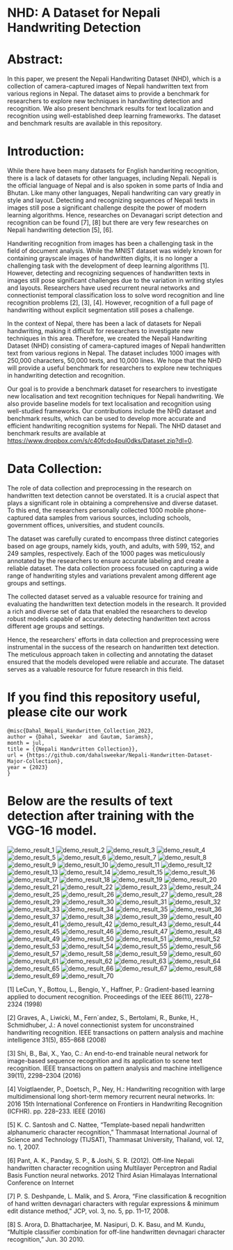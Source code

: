 #  NHD: A Dataset for Nepali Handwriting Detection

# Abstract: 

In this paper, we present the Nepali Handwriting Dataset (NHD), which is a collection of camera-captured images of Nepali handwritten text from various regions in Nepal. The dataset aims to provide a benchmark for researchers to explore new techniques in handwriting detection and recognition. We also present benchmark results for text localization and recognition using well-established deep learning frameworks. The dataset and benchmark results are available in this repository. 

# Introduction:  

While there have been many datasets for English handwriting recognition, there is a lack of datasets for other languages, including Nepali. Nepali is the official language of Nepal and is also spoken in some parts of India and Bhutan. Like many other languages, Nepali handwriting can vary greatly in style and layout. Detecting and recognizing sequences of Nepali texts in images still pose a significant challenge despite the power of modern learning algorithms. Hence, researches on Devanagari script detection and recognition can be found [7], [8] but there are very few researches on Nepali handwriting detection [5], [6].  

Handwriting recognition from images has been a challenging task in the field of document analysis. While the MNIST dataset was widely known for containing grayscale images of handwritten digits, it is no longer a challenging task with the development of deep learning algorithms [1]. However, detecting and recognizing sequences of handwritten texts in images still pose significant challenges due to the variation in writing styles and layouts. Researchers have used recurrent neural networks and connectionist temporal classification loss to solve word recognition and line recognition problems [2], [3], [4]. However, recognition of a full page of handwriting without explicit segmentation still poses a challenge. 

In the context of Nepal, there has been a lack of datasets for Nepali handwriting, making it difficult for researchers to investigate new techniques in this area. Therefore, we created the Nepali Handwriting Dataset (NHD) consisting of camera-captured images of Nepali handwritten text from various regions in Nepal. The dataset includes 1000 images with 250,000 characters, 50,000 texts, and 10,000 lines. We hope that the NHD will provide a useful benchmark for researchers to explore new techniques in handwriting detection and recognition. 

Our goal is to provide a benchmark dataset for researchers to investigate new localisation and text recognition techniques for Nepali handwriting. We also provide baseline models for text localisation and recognition using well-studied frameworks. Our contributions include the NHD dataset and benchmark results, which can be used to develop more accurate and efficient handwriting recognition systems for Nepali. The NHD dataset and benchmark results are available at https://www.dropbox.com/s/c40fcdo4pul0dks/Dataset.zip?dl=0. 

# Data Collection: 

The role of data collection and preprocessing in the research on handwritten text detection cannot be overstated. It is a crucial aspect that plays a significant role in obtaining a comprehensive and diverse dataset. To this end, the researchers personally collected 1000 mobile phone-captured data samples from various sources, including schools, government offices, universities, and student councils. 

The dataset was carefully curated to encompass three distinct categories based on age groups, namely kids, youth, and adults, with 599, 152, and 249 samples, respectively. Each of the 1000 pages was meticulously annotated by the researchers to ensure accurate labeling and create a reliable dataset. The data collection process focused on capturing a wide range of handwriting styles and variations prevalent among different age groups and settings.  

The collected dataset served as a valuable resource for training and evaluating the handwritten text detection models in the research. It provided a rich and diverse set of data that enabled the researchers to develop robust models capable of accurately detecting handwritten text across different age groups and settings.  

Hence, the researchers' efforts in data collection and preprocessing were instrumental in the success of the research on handwritten text detection. The meticulous approach taken in collecting and annotating the dataset ensured that the models developed were reliable and accurate. The dataset serves as a valuable resource for future research in this field. 

# If you find this repository useful, please cite our work
```
@misc{Dahal_Nepali_Handwritten_Collection_2023,
author = {Dahal, Sweekar  and Gautam, Saramsh},
month = jul,
title = {{Nepali Handwritten Collection}},
url = {https://github.com/dahalsweekar/Nepali-Handwritten-Dataset-Major-Collection},
year = {2023}
}
```

# Below are the results of text detection after training with the VGG-16 model.

![demo_result_1](https://user-images.githubusercontent.com/99968233/231123776-04298aeb-e8f1-427a-a8d3-f2d1ab7c5a69.jpg)
![demo_result_2](https://user-images.githubusercontent.com/99968233/231123798-29bf6b0a-0287-4a4a-8694-ecb864c5fdef.jpg)
![demo_result_3](https://user-images.githubusercontent.com/99968233/231123809-b8635766-8ef7-4ffd-8324-38fa37ea386a.jpg)
![demo_result_4](https://user-images.githubusercontent.com/99968233/231123819-aaecfb48-881b-48b2-aee7-adb9d09357cd.jpg)
![demo_result_5](https://user-images.githubusercontent.com/99968233/231123828-cd893fc9-7647-489e-a4b6-b23d30d8570e.jpg)
![demo_result_6](https://user-images.githubusercontent.com/99968233/231123840-261d664e-6423-461f-9fb6-e22ae898dc51.jpg)
![demo_result_7](https://user-images.githubusercontent.com/99968233/231123850-4ac63700-7268-4360-800e-3b459b17de1f.jpg)
![demo_result_8](https://user-images.githubusercontent.com/99968233/231123862-3a98569a-be08-4d64-b241-820e38a425f8.jpg)
![demo_result_9](https://user-images.githubusercontent.com/99968233/231123879-7b41ce99-9b90-428a-9e70-e244ebcfdcb3.jpg)
![demo_result_10](https://user-images.githubusercontent.com/99968233/231123889-70c46e2c-b0fb-4a5d-b290-4a888ec4068a.jpg)
![demo_result_11](https://user-images.githubusercontent.com/99968233/231123895-d6a9f7dc-4771-415d-9c06-003c5e99e58b.jpg)
![demo_result_12](https://user-images.githubusercontent.com/99968233/231123912-3e298714-03a7-4c23-aee7-b50c97d23716.jpg)
![demo_result_13](https://user-images.githubusercontent.com/99968233/231123930-1b6f8321-8fe6-41d7-9def-e2946e11bcfa.jpg)
![demo_result_14](https://user-images.githubusercontent.com/99968233/231123939-a06a50a5-552a-438c-af79-1c5f37b31084.jpg)
![demo_result_15](https://user-images.githubusercontent.com/99968233/231123953-5c85eaba-e2e2-455b-92a7-91bc2bea8600.jpg)
![demo_result_16](https://user-images.githubusercontent.com/99968233/231123963-1ec00224-2c41-4dff-8963-1ba811521d1b.jpg)
![demo_result_17](https://user-images.githubusercontent.com/99968233/231123972-533359ae-b107-4e90-82bd-91cfefa6eeea.jpg)
![demo_result_18](https://user-images.githubusercontent.com/99968233/231123979-3e428881-c995-4b09-b2b8-ae635f0666ad.jpg)
![demo_result_19](https://user-images.githubusercontent.com/99968233/231123985-f1f19715-1e01-4cea-93d6-6368f9381b99.jpg)
![demo_result_20](https://user-images.githubusercontent.com/99968233/231123991-2bc4029f-e5db-4456-98f7-3f2e197ba5d4.jpg)
![demo_result_21](https://user-images.githubusercontent.com/99968233/231124000-de022d6a-ebf5-47e9-9fd8-ad0841110bed.jpg)
![demo_result_22](https://user-images.githubusercontent.com/99968233/231124006-3586b368-eb39-4c38-b71c-04f0276905d9.jpg)
![demo_result_23](https://user-images.githubusercontent.com/99968233/231124013-ce220f07-6dd7-4878-982e-bd4895251f26.jpg)
![demo_result_24](https://user-images.githubusercontent.com/99968233/231124021-3476244b-200c-4174-9370-2b4efd60d2d8.jpg)
![demo_result_25](https://user-images.githubusercontent.com/99968233/231124035-a3007506-31d1-466f-a992-77492aca00a6.jpg)
![demo_result_26](https://user-images.githubusercontent.com/99968233/231124040-08b022fa-d1ca-4360-9844-20f7de8c9ecd.jpg)
![demo_result_27](https://user-images.githubusercontent.com/99968233/231124047-f2ae774f-8ee2-429c-9350-7af1fffb7c0d.jpg)
![demo_result_28](https://user-images.githubusercontent.com/99968233/231124053-88056b85-4f17-4724-845d-392e108550c6.jpg)
![demo_result_29](https://user-images.githubusercontent.com/99968233/231124063-f6f960e1-a5cd-421e-9afa-bb734292c6c8.jpg)
![demo_result_30](https://user-images.githubusercontent.com/99968233/231124068-1cbdb31f-84e8-4513-b1d0-e0626ee25d00.jpg)
![demo_result_31](https://user-images.githubusercontent.com/99968233/231124076-539dd4ba-9329-4c47-9668-e851346c4a3f.jpg)
![demo_result_32](https://user-images.githubusercontent.com/99968233/231124081-a2e3ac04-5605-49e5-abe9-37c45fd72e0b.jpg)
![demo_result_33](https://user-images.githubusercontent.com/99968233/231124091-9007dfa9-2590-4d0f-8ebe-83f8639888ef.jpg)
![demo_result_34](https://user-images.githubusercontent.com/99968233/231124102-cd708900-5c27-4a7b-bf67-859a16b75d6a.jpg)
![demo_result_35](https://user-images.githubusercontent.com/99968233/231124107-c059036a-1e0d-42c2-b7a9-00e825e18e5f.jpg)
![demo_result_36](https://user-images.githubusercontent.com/99968233/231124114-216d490b-4fd9-40b9-82b3-56d590903703.jpg)
![demo_result_37](https://user-images.githubusercontent.com/99968233/231124124-d5341f5d-5475-4d8e-ac93-ee08702a6f10.jpg)
![demo_result_38](https://user-images.githubusercontent.com/99968233/231124132-13cc7c18-8b56-461b-b759-8a7704f32744.jpg)
![demo_result_39](https://user-images.githubusercontent.com/99968233/231124139-b6d0bcb1-cb17-4099-afba-f023015ca3c6.jpg)
![demo_result_40](https://user-images.githubusercontent.com/99968233/231124144-e5ed3f4e-0094-4a0b-b6d9-28d5399152e6.jpg)
![demo_result_41](https://user-images.githubusercontent.com/99968233/231124152-bcb04a38-9494-4a27-89bc-801b44ad97ad.jpg)
![demo_result_42](https://user-images.githubusercontent.com/99968233/231124165-4a251b8d-f6e0-4078-a79f-5184d2791d90.jpg)
![demo_result_43](https://user-images.githubusercontent.com/99968233/231124175-d2ead800-45c2-4fd9-b8db-6bc67e73d3c0.jpg)
![demo_result_44](https://user-images.githubusercontent.com/99968233/231124186-a206e888-158a-4a6f-91a9-289024b3cdd9.jpg)
![demo_result_45](https://user-images.githubusercontent.com/99968233/231124193-89cd24fd-d5de-424e-96ac-823f3e112810.jpg)
![demo_result_46](https://user-images.githubusercontent.com/99968233/231124199-90e44911-4fec-44c1-9463-cadaaefe04c5.jpg)
![demo_result_47](https://user-images.githubusercontent.com/99968233/231124213-41565754-74cd-4169-9b6b-5b238ddae4d0.jpg)
![demo_result_48](https://user-images.githubusercontent.com/99968233/231124223-b30b49c1-b046-49f7-afe1-039c6856b093.jpg)
![demo_result_49](https://user-images.githubusercontent.com/99968233/231124230-077cbb51-88d4-4863-9168-0c2c2097bc96.jpg)
![demo_result_50](https://user-images.githubusercontent.com/99968233/231124241-61df4034-f7dc-4cf8-98d3-242360f51dc5.jpg)
![demo_result_51](https://user-images.githubusercontent.com/99968233/231124247-42676457-eace-4c15-ba32-2e23ec23f95a.jpg)
![demo_result_52](https://user-images.githubusercontent.com/99968233/231124251-2e71950c-c179-4d22-ab16-51fc528cac96.jpg)
![demo_result_53](https://user-images.githubusercontent.com/99968233/231124259-3b86af6d-e594-45d6-aa3f-ee9ac213bb90.jpg)
![demo_result_54](https://user-images.githubusercontent.com/99968233/231124266-ce5a09d4-a900-4b35-ba9e-840e2fd6e1d7.jpg)
![demo_result_55](https://user-images.githubusercontent.com/99968233/231124271-852d9c57-9eb4-422a-b860-cfb0bff01b25.jpg)
![demo_result_56](https://user-images.githubusercontent.com/99968233/231124279-97a62f1a-f995-4b67-b9c3-6ad99491a774.jpg)
![demo_result_57](https://user-images.githubusercontent.com/99968233/231124287-984f0377-aa94-46cc-9eff-f9eb96cf8cb3.jpg)
![demo_result_58](https://user-images.githubusercontent.com/99968233/231124292-33b98513-09d4-4f02-a78f-932a29971940.jpg)
![demo_result_59](https://user-images.githubusercontent.com/99968233/231124300-7a4c45d8-bca7-4957-b722-49b23369a4e6.jpg)
![demo_result_60](https://user-images.githubusercontent.com/99968233/231124307-30c4ada0-a5d5-4d32-b479-9e02f853c28d.jpg)
![demo_result_61](https://user-images.githubusercontent.com/99968233/231124318-f0b607f3-55ef-49ff-bc51-8af90ebf6245.jpg)
![demo_result_62](https://user-images.githubusercontent.com/99968233/231124326-de6eef63-df41-4c67-b3d6-97c2acb94053.jpg)
![demo_result_63](https://user-images.githubusercontent.com/99968233/231124339-c70a0949-e3e1-43a3-9702-57932a002600.jpg)
![demo_result_64](https://user-images.githubusercontent.com/99968233/231124351-05f10c47-7312-44ce-ab5e-5bec73c2f5e2.jpg)
![demo_result_65](https://user-images.githubusercontent.com/99968233/231124358-968aa388-25d4-4d8d-a410-c78c89bae391.jpg)
![demo_result_66](https://user-images.githubusercontent.com/99968233/231124366-51e39d8e-dea1-40a8-beba-1bc1b39d9527.jpg)
![demo_result_67](https://user-images.githubusercontent.com/99968233/231124374-f3a9c3f0-0788-4bb6-8ad4-313cc37daf25.jpg)
![demo_result_68](https://user-images.githubusercontent.com/99968233/231124379-e827990d-a24b-41a3-b4bd-a4a7ee68d5d4.jpg)
![demo_result_69](https://user-images.githubusercontent.com/99968233/231124383-1b8bd9da-7d99-4d31-abee-a3e8e8fe7caa.jpg)
![demo_result_70](https://user-images.githubusercontent.com/99968233/231124390-e56cef32-fd7b-4638-b4a6-e5045776fe45.jpg)

[1] LeCun, Y., Bottou, L., Bengio, Y., Haffner, P.: Gradient-based learning applied to document recognition. Proceedings of the IEEE 86(11), 2278–2324 (1998) 

[2] Graves, A., Liwicki, M., Fern´andez, S., Bertolami, R., Bunke, H., Schmidhuber, J.: A novel connectionist system for unconstrained handwriting recognition. IEEE transactions on pattern analysis and machine intelligence 31(5), 855–868 (2008) 

[3] Shi, B., Bai, X., Yao, C.: An end-to-end trainable neural network for image-based sequence recognition and its application to scene text recognition. IEEE transactions on pattern analysis and machine intelligence 39(11), 2298–2304 (2016) 

[4] Voigtlaender, P., Doetsch, P., Ney, H.: Handwriting recognition with large multidimensional long short-term memory recurrent neural networks. In: 2016 15th International Conference on Frontiers in Handwriting Recognition (ICFHR). pp. 228–233. IEEE (2016) 

[5] K. C. Santosh and C. Nattee, “Template-based nepali handwritten alphanumeric character recognition,” Thammasat International Journal of Science and Technology (TIJSAT), Thammasat University, Thailand, vol. 12, no. 1, 2007. 

[6] Pant, A. K., Panday, S. P., & Joshi, S. R. (2012). Off-line Nepali handwritten character recognition using Multilayer Perceptron and Radial Basis Function neural networks. 2012 Third Asian Himalayas International Conference on Internet 

[7] P. S. Deshpande, L. Malik, and S. Arora, “Fine classification & recognition of hand written devnagari characters with regular expressions & minimum edit distance method,” JCP, vol. 3, no. 5, pp. 11–17, 2008. 

[8] S. Arora, D. Bhattacharjee, M. Nasipuri, D. K. Basu, and M. Kundu, “Multiple classifier combination for off-line handwritten devnagari character recognition,” Jun. 30 2010. 
